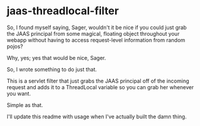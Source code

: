 # jaas-threadlocal-filter

So, I found myself saying, Sager, wouldn't it be nice if you could just grab the JAAS principal from some magical, floating object throughout your webapp without having to access request-level information from random pojos?

Why, yes; yes that would be nice, Sager.

So, I wrote something to do just that.

This is a servlet filter that just grabs the JAAS principal off of the incoming request and adds it to a ThreadLocal variable so you can grab her whenever you want.

Simple as that.

I'll update this readme with usage when I've actually built the damn thing.
